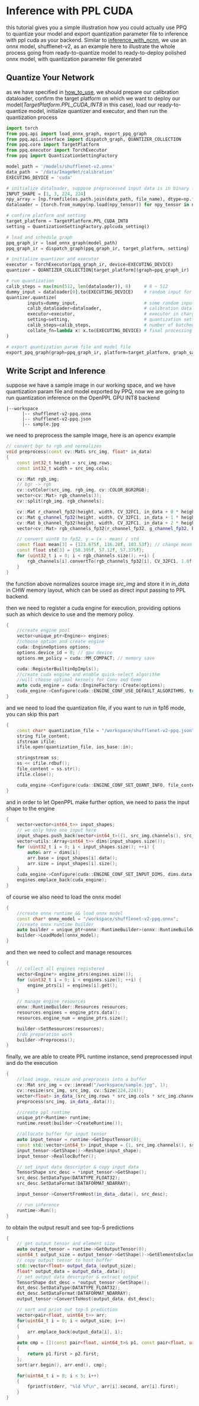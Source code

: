 # Inference with PPL CUDA
this tutorial gives you a simple illustration how you could actually use PPQ to quantize your model and export
quantization parameter file to inference with ppl cuda as your backend. Similar to [inference_with_ncnn](./inference_with_ncnn.md), we use an onnx model, shufflenet-v2, as an example here to illustrate the whole process
going from ready-to-quantize model to ready-to-deploy polished onnx model, with quantization parameter file generated

## Quantize Your Network
as we have specified in [how_to_use](./how_to_use.md), we should prepare our calibration dataloader, confirm
the target platform on which we want to deploy our model(*TargetPlatform.PPL_CUDA_INT8* in this case), load our
ready-to-quantize model, initialize quantizer and executor, and then run the quantization process
```python
import torch
from ppq.api import load_onnx_graph, export_ppq_graph
from ppq.api.interface import dispatch_graph, QUANTIZER_COLLECTION
from ppq.core import TargetPlatform
from ppq.executor import TorchExecutor
from ppq import QuantizationSettingFactory

model_path = '/models/shufflenet-v2.onnx'
data_path  = '/data/ImageNet/calibration'
EXECUTING_DEVICE = 'cuda'

# initialize dataloader, suppose preprocessed input data is in binary format
INPUT_SHAPE = [1, 3, 224, 224]
npy_array = [np.fromfile(os.path.join(data_path, file_name), dtype=np.float32).reshape(*INPUT_SHAPE) for file_name in os.listdir(data_path)]
dataloader = [torch.from_numpy(np.load(npy_tensor)) for npy_tensor in npy_array]

# confirm platform and setting
target_platform = TargetPlatform.PPL_CUDA_INT8
setting = QuantizationSettingFactory.pplcuda_setting()

# load and schedule graph
ppq_graph_ir = load_onnx_graph(model_path)
ppq_graph_ir = dispatch_graph(ppq_graph_ir, target_platform, setting)

# initialize quantizer and executor
executor = TorchExecutor(ppq_graph_ir, device=EXECUTING_DEVICE)
quantizer = QUANTIZER_COLLECTION[target_platform](graph=ppq_graph_ir)

# run quantization
calib_steps = max(min(512, len(dataloader)), 8)     # 8 ~ 512
dummy_input = dataloader[0].to(EXECUTING_DEVICE)    # random input for meta tracing
quantizer.quantize(
        inputs=dummy_input,                         # some random input tensor, should be list or dict for multiple inputs
        calib_dataloader=dataloader,                # calibration dataloader
        executor=executor,                          # executor in charge of everywhere graph execution is needed
        setting=setting,                            # quantization setting
        calib_steps=calib_steps,                    # number of batched data needed in calibration, 8~512
        collate_fn=lambda x: x.to(EXECUTING_DEVICE) # final processing of batched data tensor
)

# export quantization param file and model file
export_ppq_graph(graph=ppq_graph_ir, platform=target_platform, graph_save_to='shufflenet-v2-ppq', config_save_to='shufflenet-v2-ppq.json')
```

## Write Script and Inference
suppose we have a sample image in our working space, and we have quantization param file and model exported by
PPQ, now we are going to run quantization inference on the OpenPPL GPU INT8 backend
```
|--workspace
      |-- shufflenet-v2-ppq.onnx
      |-- shufflenet-v2-ppq.json
      |-- sample.jpg
```
we need to preprocess the sample image, here is an opencv example
```c++
// convert bgr to rgb and normalizes
void preprocess(const cv::Mat& src_img, float* in_data)
{
    const int32_t height = src_img.rows;
    const int32_t width = src_img.cols;

    cv::Mat rgb_img;
    // bgr -> rgb
    cv::cvtColor(src_img, rgb_img, cv::COLOR_BGR2RGB);
    vector<cv::Mat> rgb_channels(3);
    cv::split(rgb_img, rgb_channels);

    cv::Mat r_channel_fp32(height, width, CV_32FC1, in_data + 0 * height * width);
    cv::Mat g_channel_fp32(height, width, CV_32FC1, in_data + 1 * height * width);
    cv::Mat b_channel_fp32(height, width, CV_32FC1, in_data + 2 * height * width);
    vector<cv::Mat> rgb_channels_fp32{r_channel_fp32, g_channel_fp32, b_channel_fp32};

    // convert uint8 to fp32, y = (x - mean) / std
    const float mean[3] = {123.675f, 116.28f, 103.53f}; // change mean & std according to your dataset & training param
    const float std[3] = {58.395f, 57.12f, 57.375f};
    for (uint32_t i = 0; i < rgb_channels.size(); ++i) {
        rgb_channels[i].convertTo(rgb_channels_fp32[i], CV_32FC1, 1.0f / std[i], -mean[i] / std[i]);
    }
}
```
the function above normalizes source image *src_img* and store it in *in_data* in CHW memory layout, which can be used
as direct input passing to PPL backend.

then we need to register a cuda engine for execution, providing options such as which device to use and the memory policy.
```c++
{
    //create engine pool
    vector<unique_ptr<Engine>> engines;
    //choose option and create engine
    cuda::EngineOptions options;
    options.device_id = 0; // gpu device
    options.mm_policy = cuda::MM_COMPACT; // memory save

    cuda::RegisterBuiltinOpImpls();
    //create cuda engine and enable quick-select algorithm
    //will choose optimal kernels for Conv and Gemm
    auto cuda_engine = cuda::EngineFactory::Create(options);
    cuda_engine->Configure(cuda::ENGINE_CONF_USE_DEFAULT_ALGORITHMS, true);
}
```
and we need to load the quantization file, if you want to run in fp16 mode, you can skip this part
```c++
{
    const char* quantization_file = "/workspace/shufflenet-v2-ppq.json";
    string file_content;
    ifstream ifile;
    ifile.open(quantization_file, ios_base::in);

    stringstream ss;
    ss << ifile.rdbuf();
    file_content = ss.str();
    ifile.close();

    cuda_engine->Configure(cuda::ENGINE_CONF_SET_QUANT_INFO, file_content.c_str());
}
```
and in order to let OpenPPL make further option, we need to pass the input shape to the engine
```c++
{
    vector<vector<int64_t>> input_shapes;
    // we only have one input here
    input_shapes.push_back(vector<int64_t>({1, src_img.channels(), src_img.rows, src_img.cols}));
    vector<utils::Array<int64_t>> dims(input_shapes.size());
    for (uint32_t i = 0; i < input_shapes.size(); ++i) {
        auto& arr = dims[i];
        arr.base = input_shapes[i].data();
        arr.size = input_shapes[i].size();
    }
    cuda_engine->Configure(cuda::ENGINE_CONF_SET_INPUT_DIMS, dims.data(), dims.size());
    engines.emplace_back(cuda_engine);
}
```
of course we also need to load the onnx model
```c++
{
    //create onnx runtime && load onnx model
    const char* onnx_model = "/workspace/shufflenet-v2-ppq.onnx";
    //create onnx runtime builder
    auto builder = unique_ptr<onnx::RuntimeBuilder>(onnx::RuntimeBuilderFactory::Create());
    builder->LoadModel(onnx_model);
}
```
and then we need to collect and manage resources
```c++
{
    // collect all engines registered
    vector<Engine*> engine_ptrs(engines.size());
    for (uint32_t i = 0; i < engines.size(); ++i) {
        engine_ptrs[i] = engines[i].get();
    }

    // manage engine resources
    onnx::RuntimeBuilder::Resources resources;
    resources.engines = engine_ptrs.data();
    resources.engine_num = engine_ptrs.size();

    builder->SetResources(resources);
    //do preparation work
    builder->Preprocess();
}
```
finally, we are able to create PPL runtime instance, send preprocessed input and do the execution
```c++
{
    //load image, resize and preprocess into a buffer
    cv::Mat src_img = cv::imread("/workspace/sample.jpg", 1);
    cv::resize(src_img, src_img, cv::Size(224,224));
    vector<float> in_data_(src_img.rows * src_img.cols * src_img.channels());
    preprocess(src_img, in_data_.data());

    //create ppl runtime
    unique_ptr<Runtime> runtime;
    runtime.reset(builder->CreateRuntime());

    //allocate buffer for input tensor
    auto input_tensor = runtime->GetInputTensor(0);
    const std::vector<int64_t> input_shape = {1, src_img.channels(), src_img.rows, src_img.cols};
    input_tensor->GetShape()->Reshape(input_shape);
    input_tensor->ReallocBuffer();

    // set input data descriptor & copy input data
    TensorShape src_desc = *input_tensor->GetShape();
    src_desc.SetDataType(DATATYPE_FLOAT32);
    src_desc.SetDataFormat(DATAFORMAT_NDARRAY);

    input_tensor->ConvertFromHost(in_data_.data(), src_desc);

    // run inference
    runtime->Run();
}
```
to obtain the output result and see top-5 predictions
```c++
{
    // get output tensor and element size
    auto output_tensor = runtime->GetOutputTensor(0);
    uint64_t output_size = output_tensor->GetShape()->GetElementsExcludingPadding();
    // copy output tensor to host buffer
    std::vector<float> output_data_(output_size);
    float* output_data = output_data_.data();
    // set output data descriptor & extract output
    TensorShape dst_desc = *output_tensor->GetShape();
    dst_desc.SetDataType(DATATYPE_FLOAT32);
    dst_desc.SetDataFormat(DATAFORMAT_NDARRAY);
    output_tensor->ConvertToHost(output_data, dst_desc);

    // sort and print out top-5 prediction
    vector<pair<float, uint64_t>> arr;
    for(uint64_t i = 0; i < output_size; i++)
    {
        arr.emplace_back(output_data[i], i);
    }
    auto cmp = [](const pair<float, uint64_t>& p1, const pair<float, uint64_t>& p2) -> bool
    {
        return p1.first > p2.first;
    };
    sort(arr.begin(), arr.end(), cmp);

    for(uint64_t i = 0; i < 5; i++)
    {
        fprintf(stderr, "%ld %f\n", arr[i].second, arr[i].first);
    }
}
```
